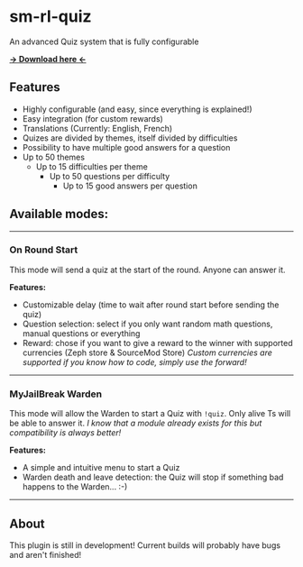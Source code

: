 # sm-rl-quiz
An advanced Quiz system that is fully configurable

**[-> Download here <-](https://github.com/rlevet/sm-rl-quiz/releases/latest)**

## Features
- Highly configurable (and easy, since everything is explained!)
- Easy integration (for custom rewards)
- Translations (Currently: English, French)
- Quizes are divided by themes, itself divided by difficulties
- Possibility to have multiple good answers for a question
- Up to 50 themes
  - Up to 15 difficulties per theme
    - Up to 50 questions per difficulty
      - Up to 15 good answers per question

## Available modes:
----------------------------
### On Round Start
This mode will send a quiz at the start of the round. Anyone can answer it.

**Features:**
- Customizable delay (time to wait after round start before sending the quiz)
- Question selection: select if you only want random math questions, manual questions or everything
- Reward: chose if you want to give a reward to the winner with supported currencies (Zeph store & SourceMod Store) *Custom currencies are supported if you know how to code, simply use the forward!*
----------------------------
### MyJailBreak Warden
This mode will allow the Warden to start a Quiz with `!quiz`. Only alive Ts will be able to answer it. *I know that a module already exists for this but compatibility is always better!*

**Features:**
- A simple and intuitive menu to start a Quiz
- Warden death and leave detection: the Quiz will stop if something bad happens to the Warden... :-)
----------------------------
## About
This plugin is still in development! Current builds will probably have bugs and aren't finished!
